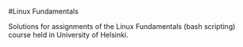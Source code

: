 #Linux Fundamentals

Solutions for assignments of the Linux Fundamentals (bash scripting) course held in University of Helsinki.

